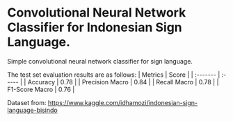 # Convolutional Neural Network Classifier for Indonesian Sign Language.
Simple convolutional neural network classifier for sign language.

The test set evaluation results are as follows:
| Metrics | Score |
| :------- | :----- |
| Accuracy | 0.78 |
| Precision Macro | 0.84 |
| Recall Macro | 0.78 |
| F1-Score Macro | 0.76 |

Dataset from: https://www.kaggle.com/idhamozi/indonesian-sign-language-bisindo
